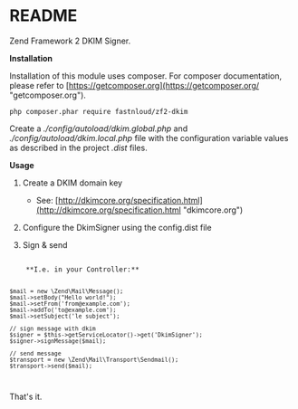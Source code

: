 README
========

Zend Framework 2 DKIM Signer.

**Installation**

Installation of this module uses composer. For composer documentation, please refer to [https://getcomposer.org](https://getcomposer.org/ "getcomposer.org").

<code>php composer.phar require fastnloud/zf2-dkim</code>

Create a *./config/autoload/dkim.global.php* and *./config/autoload/dkim.local.php* file with the configuration variable values as described in the project *.dist* files.

**Usage**

1. Create a DKIM domain key 
   - See: [http://dkimcore.org/specification.html](http://dkimcore.org/specification.html "dkimcore.org")

2. Configure the DkimSigner using the config.dist file

3. Sign & send

<code>
    **I.e. in your Controller:**
    
    $mail = new \Zend\Mail\Message();
    $mail->setBody("Hello world!");
    $mail->setFrom('from@example.com');
    $mail->addTo('to@example.com');
    $mail->setSubject('le subject');
    
    // sign message with dkim
    $signer = $this->getServiceLocator()->get('DkimSigner');
    $signer->signMessage($mail);
    
    // send message
    $transport = new \Zend\Mail\Transport\Sendmail();
    $transport->send($mail);
</code>

That's it.
